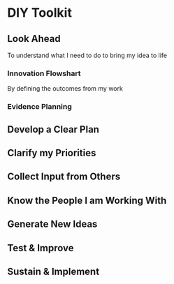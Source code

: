 # DIY Toolkit

## Look Ahead

<p class="emphase"> To understand what I need to do to bring my idea to life</p>

### Innovation Flowshart

<p class="emphase"> By defining the outcomes from my work</p>

### Evidence Planning


## Develop a Clear Plan


## Clarify my Priorities


## Collect Input from Others 


## Know the People I am Working With


## Generate New Ideas 



## Test & Improve



## Sustain & Implement